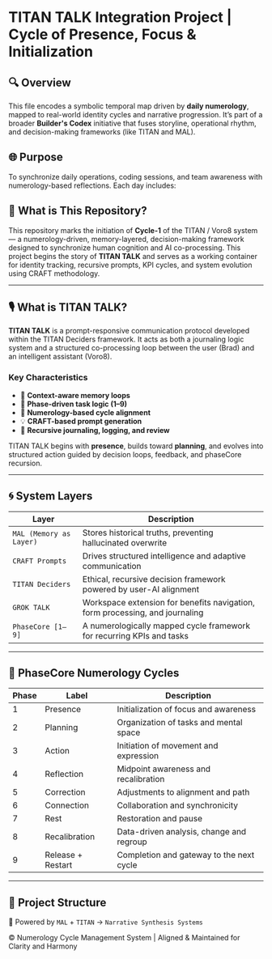 # TITAN TALK Integration Project | Cycle of Presence, Focus & Initialization

## 🔍 Overview

This file encodes a symbolic temporal map driven by **daily numerology**, mapped to real-world identity cycles and narrative progression. It’s part of a broader **Builder's Codex** initiative that fuses storyline, operational rhythm, and decision-making frameworks (like TITAN and MAL).

## 🌐 Purpose

To synchronize daily operations, coding sessions, and team awareness with numerology-based reflections. Each day includes:

## 📘 What is This Repository?

This repository marks the initiation of **Cycle-1** of the TITAN / Voro8 system — a numerology-driven, memory-layered, decision-making framework designed to synchronize human cognition and AI co-processing. This project begins the story of **TITAN TALK** and serves as a working container for identity tracking, recursive prompts, KPI cycles, and system evolution using CRAFT methodology.

---

## 🎙️ What is TITAN TALK?

**TITAN TALK** is a prompt-responsive communication protocol developed within the TITAN Deciders framework. It acts as both a journaling logic system and a structured co-processing loop between the user (Brad) and an intelligent assistant (Voro8).

### Key Characteristics

- 🧠 **Context-aware memory loops**  
- 🔁 **Phase-driven task logic (1–9)**  
- 🧭 **Numerology-based cycle alignment**  
- 💡 **CRAFT-based prompt generation**  
- 📓 **Recursive journaling, logging, and review**

TITAN TALK begins with **presence**, builds toward **planning**, and evolves into structured action guided by decision loops, feedback, and phaseCore recursion.

---

## 🌀 System Layers

| Layer                  | Description                                                                  |
|------------------------|----------------------------------------------------------------------------- |
| `MAL (Memory as Layer)`| Stores historical truths, preventing hallucinated overwrite                  |
| `CRAFT Prompts`        | Drives structured intelligence and adaptive communication                    |
| `TITAN Deciders`       | Ethical, recursive decision framework powered by user-AI alignment           |
| `GROK TALK`            | Workspace extension for benefits navigation, form processing, and journaling |
| `PhaseCore [1–9]`      | A numerologically mapped cycle framework for recurring KPIs and tasks        |

---

## 🔢 PhaseCore Numerology Cycles

| Phase  | Label               | Description                                |
|--------|---------------------|--------------------------------------------|
| 1      | Presence            | Initialization of focus and awareness      |
| 2      | Planning            | Organization of tasks and mental space     |
| 3      | Action              | Initiation of movement and expression      |
| 4      | Reflection          | Midpoint awareness and recalibration       |
| 5      | Correction          | Adjustments to alignment and path          |
| 6      | Connection          | Collaboration and synchronicity            |
| 7      | Rest                | Restoration and pause                      |
| 8      | Recalibration       | Data-driven analysis, change and regroup   |
| 9      | Release + Restart   | Completion and gateway to the next cycle   |

---

## 📁 Project Structure

🧠 Powered by `MAL` + `TITAN` → `Narrative Synthesis Systems`

© Numerology Cycle Management System | Aligned & Maintained for Clarity and Harmony
